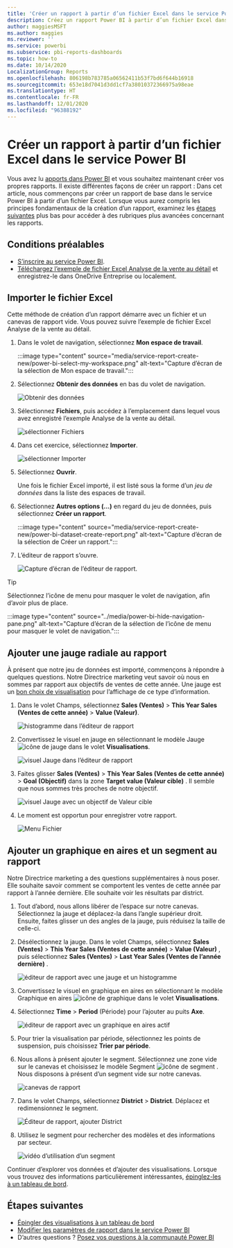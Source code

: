 ```yaml
---
title: 'Créer un rapport à partir d’un fichier Excel dans le service Power BI '
description: Créez un rapport Power BI à partir d’un fichier Excel dans le service Power BI.
author: maggiesMSFT
ms.author: maggies
ms.reviewer: ''
ms.service: powerbi
ms.subservice: pbi-reports-dashboards
ms.topic: how-to
ms.date: 10/14/2020
LocalizationGroup: Reports
ms.openlocfilehash: 806198b783785a06562411b53f7bd6f644b16918
ms.sourcegitcommit: 653e18d7041d3dd1cf7a38010372366975a98eae
ms.translationtype: HT
ms.contentlocale: fr-FR
ms.lasthandoff: 12/01/2020
ms.locfileid: "96388192"
---
```

# <a name="create-a-report-from-an-excel-file-in-the-power-bi-service"></a>Créer un rapport à partir d’un fichier Excel dans le service Power BI
Vous avez lu [apports dans Power BI](../consumer/end-user-reports.md) et vous souhaitez maintenant créer vos propres rapports. Il existe différentes façons de créer un rapport : Dans cet article, nous commençons par créer un rapport de base dans le service Power BI à partir d’un fichier Excel. Lorsque vous aurez compris les principes fondamentaux de la création d’un rapport, examinez les [étapes suivantes](#next-steps) plus bas pour accéder à des rubriques plus avancées concernant les rapports.  

## <a name="prerequisites"></a>Conditions préalables
- [S’inscrire au service Power BI](../fundamentals/service-self-service-signup-for-power-bi.md). 
- [Téléchargez l’exemple de fichier Excel Analyse de la vente au détail](https://go.microsoft.com/fwlink/?LinkId=529778) et enregistrez-le dans OneDrive Entreprise ou localement.

## <a name="import-the-excel-file"></a>Importer le fichier Excel
Cette méthode de création d’un rapport démarre avec un fichier et un canevas de rapport vide. Vous pouvez suivre l’exemple de fichier Excel Analyse de la vente au détail.

1. Dans le volet de navigation, sélectionnez **Mon espace de travail**.
   
   :::image type="content" source="media/service-report-create-new/power-bi-select-my-workspace.png" alt-text="Capture d’écran de la sélection de Mon espace de travail.":::
2. Sélectionnez **Obtenir des données** en bas du volet de navigation.
   
   ![Obtenir des données](media/service-report-create-new/power-bi-get-data3.png)
3. Sélectionnez **Fichiers**, puis accédez à l’emplacement dans lequel vous avez enregistré l’exemple Analyse de la vente au détail.
   
    ![sélectionner Fichiers](media/service-report-create-new/power-bi-select-files.png)
4. Dans cet exercice, sélectionnez **Importer**.
   
   ![sélectionner Importer](media/service-report-create-new/power-bi-import.png)
5. Sélectionnez **Ouvrir**.

   Une fois le fichier Excel importé, il est listé sous la forme d’un *jeu de données* dans la liste des espaces de travail.

1. Sélectionnez **Autres options (...)** en regard du jeu de données, puis sélectionnez **Créer un rapport**.
   
   :::image type="content" source="media/service-report-create-new/power-bi-dataset-create-report.png" alt-text="Capture d’écran de la sélection de Créer un rapport.":::
6. L’éditeur de rapport s’ouvre. 
   
   ![Capture d’écran de l’éditeur de rapport.](media/service-report-create-new/power-bi-blank-report.png)

> [!TIP]
> Sélectionnez l’icône de menu pour masquer le volet de navigation, afin d’avoir plus de place.
> 
> :::image type="content" source="../media/power-bi-hide-navigation-pane.png" alt-text="Capture d’écran de la sélection de l’icône de menu pour masquer le volet de navigation.":::


## <a name="add-a-radial-gauge-to-the-report"></a>Ajouter une jauge radiale au rapport
À présent que notre jeu de données est importé, commençons à répondre à quelques questions.  Notre Directrice marketing veut savoir où nous en sommes par rapport aux objectifs de ventes de cette année. Une jauge est un [bon choix de visualisation](../visuals/power-bi-report-visualizations.md) pour l’affichage de ce type d’information.

1. Dans le volet Champs, sélectionnez **Sales (Ventes)** > **This Year Sales (Ventes de cette année)** > **Value (Valeur)**.
   
    ![histogramme dans l’éditeur de rapport](media/service-report-create-new/power-bi-report-step1.png)
2. Convertissez le visuel en jauge en sélectionnant le modèle Jauge ![icône de jauge](media/service-report-create-new/powerbi-gauge-icon.png) dans le volet **Visualisations**.
   
    ![visuel Jauge dans l’éditeur de rapport](media/service-report-create-new/power-bi-report-step2.png)
3. Faites glisser **Sales (Ventes)**  > **This Year Sales (Ventes de cette année)**  > **Goal (Objectif)** dans la zone **Target value (Valeur cible)** . Il semble que nous sommes très proches de notre objectif.
   
    ![visuel Jauge avec un objectif de Valeur cible](media/service-report-create-new/power-bi-report-step3.png)
4. Le moment est opportun pour enregistrer votre rapport.
   
   ![Menu Fichier](media/service-report-create-new/powerbi-save.png)

## <a name="add-an-area-chart-and-slicer-to-the-report"></a>Ajouter un graphique en aires et un segment au rapport
Notre Directrice marketing a des questions supplémentaires à nous poser. Elle souhaite savoir comment se comportent les ventes de cette année par rapport à l’année dernière. Elle souhaite voir les résultats par district.

1. Tout d’abord, nous allons libérer de l’espace sur notre canevas. Sélectionnez la jauge et déplacez-la dans l’angle supérieur droit. Ensuite, faites glisser un des angles de la jauge, puis réduisez la taille de celle-ci.
2. Désélectionnez la jauge. Dans le volet Champs, sélectionnez **Sales (Ventes)**  > **This Year Sales (Ventes de cette année)**  > **Value (Valeur)** , puis sélectionnez **Sales (Ventes)**  > **Last Year Sales (Ventes de l’année dernière)** .
   
    ![éditeur de rapport avec une jauge et un histogramme](media/service-report-create-new/power-bi-report-step4.png)
3. Convertissez le visuel en graphique en aires en sélectionnant le modèle Graphique en aires ![icône de graphique](media/service-report-create-new/power-bi-areachart-icon.png) dans le volet **Visualisations**.
4. Sélectionnez **Time** > **Period** (Période) pour l’ajouter au puits **Axe**.
   
    ![éditeur de rapport avec un graphique en aires actif](media/service-report-create-new/power-bi-report-step5.png)
5. Pour trier la visualisation par période, sélectionnez les points de suspension, puis choisissez **Trier par période**.
6. Nous allons à présent ajouter le segment. Sélectionnez une zone vide sur le canevas et choisissez le modèle Segment ![icône de segment](media/service-report-create-new/power-bi-slicer-icon.png) . Nous disposons à présent d’un segment vide sur notre canevas.
   
    ![canevas de rapport](media/service-report-create-new/power-bi-report-step6.png)    
7. Dans le volet Champs, sélectionnez **District** > **District**. Déplacez et redimensionnez le segment.
   
    ![Éditeur de rapport, ajouter District](media/service-report-create-new/power-bi-report-step7.png)  
8. Utilisez le segment pour rechercher des modèles et des informations par secteur.
   
   ![vidéo d’utilisation d’un segment](media/service-report-create-new/power-bi-slicer-video2.gif)  

Continuer d’explorer vos données et d’ajouter des visualisations. Lorsque vous trouvez des informations particulièrement intéressantes, [épinglez-les à un tableau de bord](service-dashboard-pin-tile-from-report.md).

## <a name="next-steps"></a>Étapes suivantes

* [Épingler des visualisations à un tableau de bord](service-dashboard-pin-tile-from-report.md)
* [Modifier les paramètres de rapport dans le service Power BI](power-bi-report-settings.md)
* D’autres questions ? [Posez vos questions à la communauté Power BI](https://community.powerbi.com/)
